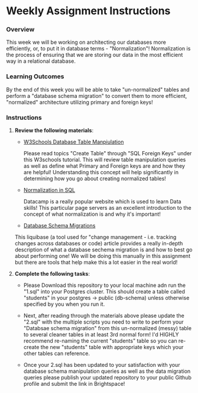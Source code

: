 # Weekly Assignment Instructions


### Overview

This week we will be working on architecting our databases more efficiently, or, to put it in database terms - "Normalization"!  Normalization is the process of ensuring that we are storing our data in the most efficient way in a relational database.  

### Learning Outcomes

By the end of this week you will be able to take "un-normalized" tables and perform a "database schema migration" to convert them to more efficient, "normalized" architecture utilizing primary and foreign keys!

### Instructions
1. **Review the following materials**:

   - [W3Schools Database Table Manpiulation](https://www.w3schools.com/sql/sql_create_table.asp)
  
     Please read topics "Create Table" through "SQL Foreign Keys" under this W3schools tutorial.  This will review table manipulation queries as well as define what Primary and Foreign keys are and how they are helpful!  Understanding this concept will help significantly in determining how you go about creating normalized tables!  

   - [Normalization in SQL](https://www.datacamp.com/tutorial/normalization-in-sql)

     Datacamp is a really popular website which is used to learn Data skills!  This particular page servers as an excellent introduction to the concept of what normalization is and why it's important!

   - [Database Schema Migrations](https://www.liquibase.com/resources/guides/database-schema-migration#:~:text=Database%20schema%20migration%20is%20the,to%20evolve%20alongside%20the%20application.)
  
    This liquibase (a tool used for "change management - i.e. tracking changes across databases or code) article provides a really in-depth description of what a database sechema migration is and how to best go about performing one!  We will be doing this manually in this assignment but there are tools that help make this a lot easier in the real world!

3. **Complete the following tasks**:

   - Please Download this repository to your local machine adn run the "1.sql" into your Postgres cluster.  This should create a table called "students" in your postgres -> public (db-schema) unless otherwise specified by you when you run it.
     
   - Next, after reading through the materials above please update the "2.sql" with the multiple scripts you need to write to perform your "Databsae schema migration" from this un-normalized (messy) table to several cleaner tables in at least 3rd normal form!  I'd HIGHLY recommend re-naming the current "students" table so you can re-create the new "students" table with appropriate keys which your other tables can reference.
  
   - Once your 2.sql has been updated to your satisfaction with your database schema manipulation queries as well as the data migration queries please publish your updated repository to your public Github profile and submit the link in Brightspace!

